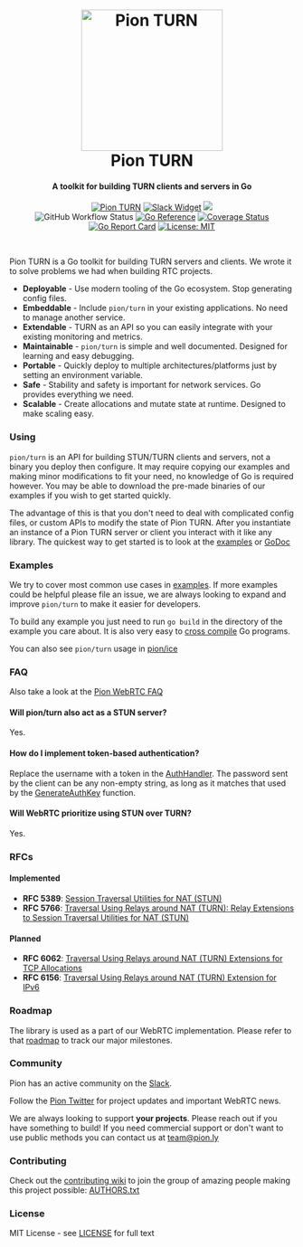 <h1 align="center">
  <a href="https://pion.ly"><img src="./.github/gopher-pion.png" alt="Pion TURN" height="250px"></a>
  <br>
  Pion TURN
  <br>
</h1>
<h4 align="center">A toolkit for building TURN clients and servers in Go</h4>
<p align="center">
  <a href="https://pion.ly"><img src="https://img.shields.io/badge/pion-turn-gray.svg?longCache=true&colorB=brightgreen" alt="Pion TURN"></a>
  <a href="http://gophers.slack.com/messages/pion"><img src="https://img.shields.io/badge/join-us%20on%20slack-gray.svg?longCache=true&logo=slack&colorB=brightgreen" alt="Slack Widget"></a>
  <a href="https://github.com/pion/awesome-pion" alt="Awesome Pion"><img src="https://cdn.rawgit.com/sindresorhus/awesome/d7305f38d29fed78fa85652e3a63e154dd8e8829/media/badge.svg"></a>
  <br>
  <img alt="GitHub Workflow Status" src="https://img.shields.io/github/actions/workflow/status/pion/turn/test.yaml">
  <a href="https://pkg.go.dev/github.com/pion/turn/v2"><img src="https://pkg.go.dev/badge/github.com/pion/turn/v2.svg" alt="Go Reference"></a>
  <a href="https://codecov.io/gh/pion/turn"><img src="https://codecov.io/gh/pion/turn/branch/master/graph/badge.svg" alt="Coverage Status"></a>
  <a href="https://goreportcard.com/report/github.com/pion/turn/v2"><img src="https://goreportcard.com/badge/github.com/pion/turn/v2" alt="Go Report Card"></a>
  <a href="LICENSE"><img src="https://img.shields.io/badge/License-MIT-yellow.svg" alt="License: MIT"></a>
</p>
<br>

Pion TURN is a Go toolkit for building TURN servers and clients. We wrote it to solve problems we had when building RTC projects.

* **Deployable** - Use modern tooling of the Go ecosystem. Stop generating config files.
* **Embeddable** - Include `pion/turn` in your existing applications. No need to manage another service.
* **Extendable** - TURN as an API so you can easily integrate with your existing monitoring and metrics.
* **Maintainable** - `pion/turn` is simple and well documented. Designed for learning and easy debugging.
* **Portable** - Quickly deploy to multiple architectures/platforms just by setting an environment variable.
* **Safe** - Stability and safety is important for network services. Go provides everything we need.
* **Scalable** - Create allocations and mutate state at runtime. Designed to make scaling easy.

### Using
`pion/turn` is an API for building STUN/TURN clients and servers, not a binary you deploy then configure. It may require copying our examples and
making minor modifications to fit your need, no knowledge of Go is required however. You may be able to download the pre-made binaries of our examples
if you wish to get started quickly.

The advantage of this is that you don't need to deal with complicated config files, or custom APIs to modify the state of Pion TURN.
After you instantiate an instance of a Pion TURN server or client you interact with it like any library. The quickest way to get started is to look at the
[examples](examples) or [GoDoc](https://godoc.org/github.com/pion/turn)

### Examples
We try to cover most common use cases in [examples](examples). If more examples could be helpful please file an issue, we are always looking
to expand and improve `pion/turn` to make it easier for developers.

To build any example you just need to run `go build` in the directory of the example you care about.
It is also very easy to [cross compile](https://dave.cheney.net/2015/08/22/cross-compilation-with-go-1-5) Go programs.

You can also see `pion/turn` usage in [pion/ice](https://github.com/pion/ice)

### FAQ

Also take a look at the [Pion WebRTC FAQ](https://github.com/pion/webrtc/wiki/FAQ)

#### Will pion/turn also act as a STUN server?
Yes.

#### How do I implement token-based authentication?
Replace the username with a token in the [AuthHandler](https://github.com/pion/turn/blob/6d0ff435910870eb9024b18321b93b61844fcfec/examples/turn-server/simple/main.go#L49).
The password sent by the client can be any non-empty string, as long as it matches that used by the [GenerateAuthKey](https://github.com/pion/turn/blob/6d0ff435910870eb9024b18321b93b61844fcfec/examples/turn-server/simple/main.go#L41)
function.

#### Will WebRTC prioritize using STUN over TURN?
Yes.

### RFCs
#### Implemented
* **RFC 5389**: [Session Traversal Utilities for NAT (STUN)][rfc5389]
* **RFC 5766**: [Traversal Using Relays around NAT (TURN): Relay Extensions to Session Traversal Utilities for NAT (STUN)][rfc5766]

#### Planned
* **RFC 6062**: [Traversal Using Relays around NAT (TURN) Extensions for TCP Allocations][rfc6062]
* **RFC 6156**: [Traversal Using Relays around NAT (TURN) Extension for IPv6][rfc6156]

[rfc5389]: https://tools.ietf.org/html/rfc5389
[rfc5766]: https://tools.ietf.org/html/rfc5766
[rfc6062]: https://tools.ietf.org/html/rfc6062
[rfc6156]: https://tools.ietf.org/html/rfc6156

### Roadmap
The library is used as a part of our WebRTC implementation. Please refer to that [roadmap](https://github.com/pion/webrtc/issues/9) to track our major milestones.

### Community
Pion has an active community on the [Slack](https://pion.ly/slack).

Follow the [Pion Twitter](https://twitter.com/_pion) for project updates and important WebRTC news.

We are always looking to support **your projects**. Please reach out if you have something to build!
If you need commercial support or don't want to use public methods you can contact us at [team@pion.ly](mailto:team@pion.ly)

### Contributing
Check out the [contributing wiki](https://github.com/pion/webrtc/wiki/Contributing) to join the group of amazing people making this project possible: [AUTHORS.txt](./AUTHORS.txt)

### License
MIT License - see [LICENSE](LICENSE) for full text
